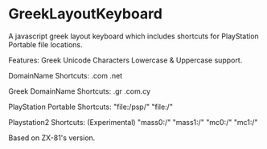 # GreekLayoutKeyboard
A javascript greek layout keyboard which includes shortcuts for PlayStation Portable file locations.

Features:
Greek Unicode Characters
Lowercase & Uppercase support.

DomainName Shortcuts:
.com
.net


Greek DomainName Shortcuts:
.gr
.com.cy


PlayStation Portable Shortcuts:
"file:/psp/"
"file:/"

Playstation2 Shortcuts: (Experimental)
"mass0:/"
"mass1:/"
"mc0:/"
"mc1:/"

Based on ZX-81's version.
